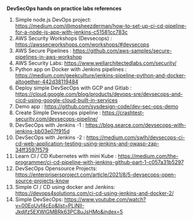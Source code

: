 
**DevSecOps hands on practice labs references**
 1. Simple node.js DevOps project:          https://medium.com/@mosheezderman/how-to-set-up-ci-cd-pipeline-for-a-node-js-app-with-jenkins-c51581cc783c
 2. AWS Security Workshops (Devsecops) : https://awssecworkshops.com/workshops/#devsecops
 3. AWS Secure Pipelines : https://github.com/aws-samples/secure-pipelines-in-aws-workshop
 4. AWS Security Labs: https://www.wellarchitectedlabs.com/security/
 5. Python app on Docker with Jenkins pipelines : https://medium.com/geekculture/jenkins-pipeline-python-and-docker-altogether-442d38119484
 6. Deploy simple DevSecOps with GCP and Gitlab : https://cloud.google.com/blog/products/devops-sre/devsecops-and-cicd-using-google-cloud-built-in-services
 7. Demo app : https://github.com/sysdesign-code/dev-sec-ops-demo
 8. Create Simple Devsecops pipeline : https://crashtest-security.com/devsecops-pipeline/
 9. DevSecOps with Jenkins -1 : https://blog.searce.com/devsecops-with-jenkins-bb03e07f915d
 10. DevSecOps with Jenkins -2 : https://medium.com/swlh/devsecops-ci-cd-web-application-testing-using-jenkins-and-owasp-zap-34ff3597f579
 11. Learn CI / CD Kubernetes with mini Kube : https://medium.com/the-programmer/ci-cd-pipeline-with-jenkins-github-part-1-c057a31b5297
 12. DevSecOps Opensource Projects: https://enterprisersproject.com/article/2021/8/5-devsecops-open-source-projects-know
 13. Simple CI / CD using docker and Jenkins: https://devops4solutions.com/ci-cd-using-jenkins-and-docker-2/
14. Simple DevSecOps: https://www.youtube.com/watch?v=00EoUvf4cEo&list=PLjNII-Jkdjfz5EXWlGMBRk63PC8uJsHMo&index=5


